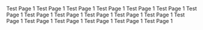 
Test Page 1 Test Page 1 Test Page 1 Test Page 1 Test Page 1 Test Page 1 Test Page 1 Test Page 1 Test Page 1 Test Page 1 Test Page 1 Test Page 1 Test Page 1 Test Page 1 Test Page 1 Test Page 1 Test Page 1 Test Page 1 
